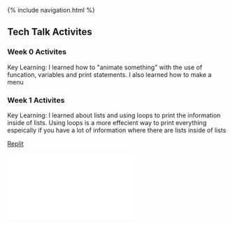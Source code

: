 {% include navigation.html %}

## Tech Talk Activites

### Week 0 Activites
Key Learning: I learned how to "animate something" with the use of funcation, variables and print statements. I also learned how to make a menu <br>

### Week 1 Activites
Key Learning: I learned about lists and using loops to print the information inside of lists. Using loops is a more effecient way to print everything espeically if you have a lot of information where there are lists inside of lists

[Replit](https://replit.com/@alicet1/alice-individual#main.py) <br>
<!-- <iframe frameborder="0" width="1000px" width="800px" src="https://replit.com/@tangalice1/curly-chopstick?lite=main.py"></iframe> -->
<iframe frameborder=“0” width=“1000px” height=“800px” src=“https://replit.com/@tangalice1/alice-individual?lite=main.py”></iframe>


